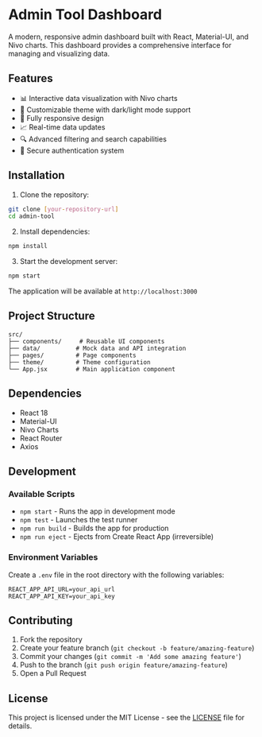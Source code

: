 # Admin Tool Dashboard

A modern, responsive admin dashboard built with React, Material-UI, and Nivo charts. This dashboard provides a comprehensive interface for managing and visualizing data.

## Features

- 📊 Interactive data visualization with Nivo charts
- 🎨 Customizable theme with dark/light mode support
- 📱 Fully responsive design
- 📈 Real-time data updates
- 🔍 Advanced filtering and search capabilities
- 🔐 Secure authentication system

## Installation

1. Clone the repository:
```bash
git clone [your-repository-url]
cd admin-tool
```

2. Install dependencies:
```bash
npm install
```

3. Start the development server:
```bash
npm start
```

The application will be available at `http://localhost:3000`

## Project Structure

```
src/
├── components/     # Reusable UI components
├── data/          # Mock data and API integration
├── pages/         # Page components
├── theme/         # Theme configuration
└── App.jsx        # Main application component
```

## Dependencies

- React 18
- Material-UI
- Nivo Charts
- React Router
- Axios

## Development

### Available Scripts

- `npm start` - Runs the app in development mode
- `npm test` - Launches the test runner
- `npm run build` - Builds the app for production
- `npm run eject` - Ejects from Create React App (irreversible)

### Environment Variables

Create a `.env` file in the root directory with the following variables:

```
REACT_APP_API_URL=your_api_url
REACT_APP_API_KEY=your_api_key
```

## Contributing

1. Fork the repository
2. Create your feature branch (`git checkout -b feature/amazing-feature`)
3. Commit your changes (`git commit -m 'Add some amazing feature'`)
4. Push to the branch (`git push origin feature/amazing-feature`)
5. Open a Pull Request

## License

This project is licensed under the MIT License - see the [LICENSE](LICENSE) file for details.
